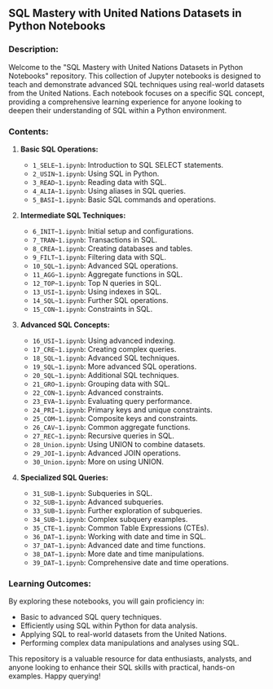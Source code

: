 ## SQL Mastery with United Nations Datasets in Python Notebooks

### Description:
Welcome to the "SQL Mastery with United Nations Datasets in Python Notebooks" repository. This collection of Jupyter notebooks is designed to teach and demonstrate advanced SQL techniques using real-world datasets from the United Nations. Each notebook focuses on a specific SQL concept, providing a comprehensive learning experience for anyone looking to deepen their understanding of SQL within a Python environment.

### Contents:

1. **Basic SQL Operations:**
   - `1_SELE~1.ipynb`: Introduction to SQL SELECT statements.
   - `2_USIN~1.ipynb`: Using SQL in Python.
   - `3_READ~1.ipynb`: Reading data with SQL.
   - `4_ALIA~1.ipynb`: Using aliases in SQL queries.
   - `5_BASI~1.ipynb`: Basic SQL commands and operations.

2. **Intermediate SQL Techniques:**
   - `6_INIT~1.ipynb`: Initial setup and configurations.
   - `7_TRAN~1.ipynb`: Transactions in SQL.
   - `8_CREA~1.ipynb`: Creating databases and tables.
   - `9_FILT~1.ipynb`: Filtering data with SQL.
   - `10_SQL~1.ipynb`: Advanced SQL operations.
   - `11_AGG~1.ipynb`: Aggregate functions in SQL.
   - `12_TOP~1.ipynb`: Top N queries in SQL.
   - `13_USI~1.ipynb`: Using indexes in SQL.
   - `14_SQL~1.ipynb`: Further SQL operations.
   - `15_CON~1.ipynb`: Constraints in SQL.

3. **Advanced SQL Concepts:**
   - `16_USI~1.ipynb`: Using advanced indexing.
   - `17_CRE~1.ipynb`: Creating complex queries.
   - `18_SQL~1.ipynb`: Advanced SQL techniques.
   - `19_SQL~1.ipynb`: More advanced SQL operations.
   - `20_SQL~1.ipynb`: Additional SQL techniques.
   - `21_GRO~1.ipynb`: Grouping data with SQL.
   - `22_CON~1.ipynb`: Advanced constraints.
   - `23_EVA~1.ipynb`: Evaluating query performance.
   - `24_PRI~1.ipynb`: Primary keys and unique constraints.
   - `25_COM~1.ipynb`: Composite keys and constraints.
   - `26_CAV~1.ipynb`: Common aggregate functions.
   - `27_REC~1.ipynb`: Recursive queries in SQL.
   - `28_Union.ipynb`: Using UNION to combine datasets.
   - `29_JOI~1.ipynb`: Advanced JOIN operations.
   - `30_Union.ipynb`: More on using UNION.

4. **Specialized SQL Queries:**
   - `31_SUB~1.ipynb`: Subqueries in SQL.
   - `32_SUB~1.ipynb`: Advanced subqueries.
   - `33_SUB~1.ipynb`: Further exploration of subqueries.
   - `34_SUB~1.ipynb`: Complex subquery examples.
   - `35_CTE~1.ipynb`: Common Table Expressions (CTEs).
   - `36_DAT~1.ipynb`: Working with date and time in SQL.
   - `37_DAT~1.ipynb`: Advanced date and time functions.
   - `38_DAT~1.ipynb`: More date and time manipulations.
   - `39_DAT~1.ipynb`: Comprehensive date and time operations.

### Learning Outcomes:
By exploring these notebooks, you will gain proficiency in:
- Basic to advanced SQL query techniques.
- Efficiently using SQL within Python for data analysis.
- Applying SQL to real-world datasets from the United Nations.
- Performing complex data manipulations and analyses using SQL.

This repository is a valuable resource for data enthusiasts, analysts, and anyone looking to enhance their SQL skills with practical, hands-on examples. Happy querying!
